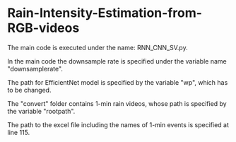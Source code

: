 # Rain-Intensity-Estimation-from-RGB-videos
The main code is executed under the name: RNN_CNN_SV.py.

In the main code the downsample rate is specified under the variable name "downsamplerate".

The path for EfficientNet model is specified by the variable "wp", which has to be changed.

The "convert" folder contains 1-min rain videos, whose path is specified by the variable "rootpath".

The path to the excel file including the names of 1-min events is specified at line 115.

